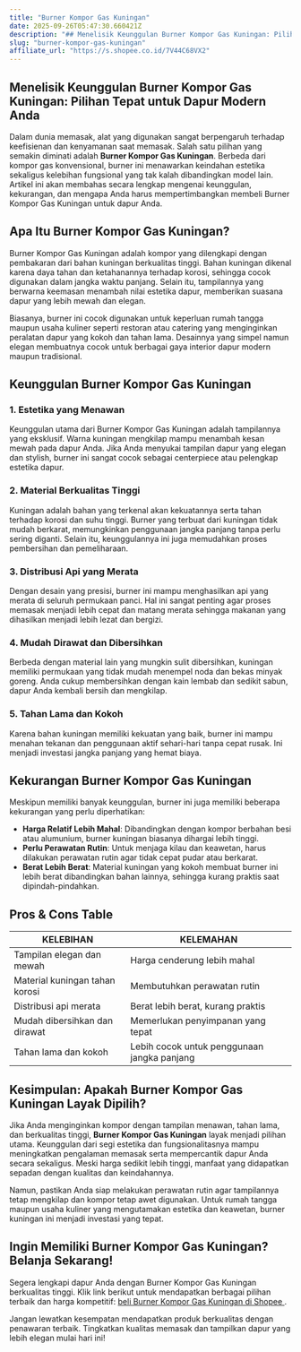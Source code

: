 ```yaml
---
title: "Burner Kompor Gas Kuningan"
date: 2025-09-26T05:47:30.660421Z
description: "## Menelisik Keunggulan Burner Kompor Gas Kuningan: Pilihan Tepat untuk Dapur Modern Anda..."
slug: "burner-kompor-gas-kuningan"
affiliate_url: "https://s.shopee.co.id/7V44C68VX2"
---
```

## Menelisik Keunggulan Burner Kompor Gas Kuningan: Pilihan Tepat untuk Dapur Modern Anda

Dalam dunia memasak, alat yang digunakan sangat berpengaruh terhadap keefisienan dan kenyamanan saat memasak. Salah satu pilihan yang semakin diminati adalah **Burner Kompor Gas Kuningan**. Berbeda dari kompor gas konvensional, burner ini menawarkan keindahan estetika sekaligus kelebihan fungsional yang tak kalah dibandingkan model lain. Artikel ini akan membahas secara lengkap mengenai keunggulan, kekurangan, dan mengapa Anda harus mempertimbangkan membeli Burner Kompor Gas Kuningan untuk dapur Anda.

## Apa Itu Burner Kompor Gas Kuningan?

Burner Kompor Gas Kuningan adalah kompor yang dilengkapi dengan pembakaran dari bahan kuningan berkualitas tinggi. Bahan kuningan dikenal karena daya tahan dan ketahanannya terhadap korosi, sehingga cocok digunakan dalam jangka waktu panjang. Selain itu, tampilannya yang berwarna keemasan menambah nilai estetika dapur, memberikan suasana dapur yang lebih mewah dan elegan.

Biasanya, burner ini cocok digunakan untuk keperluan rumah tangga maupun usaha kuliner seperti restoran atau catering yang menginginkan peralatan dapur yang kokoh dan tahan lama. Desainnya yang simpel namun elegan membuatnya cocok untuk berbagai gaya interior dapur modern maupun tradisional.

## Keunggulan Burner Kompor Gas Kuningan

### 1. Estetika yang Menawan

Keunggulan utama dari Burner Kompor Gas Kuningan adalah tampilannya yang eksklusif. Warna kuningan mengkilap mampu menambah kesan mewah pada dapur Anda. Jika Anda menyukai tampilan dapur yang elegan dan stylish, burner ini sangat cocok sebagai centerpiece atau pelengkap estetika dapur.

### 2. Material Berkualitas Tinggi

Kuningan adalah bahan yang terkenal akan kekuatannya serta tahan terhadap korosi dan suhu tinggi. Burner yang terbuat dari kuningan tidak mudah berkarat, memungkinkan penggunaan jangka panjang tanpa perlu sering diganti. Selain itu, keunggulannya ini juga memudahkan proses pembersihan dan pemeliharaan.

### 3. Distribusi Api yang Merata

Dengan desain yang presisi, burner ini mampu menghasilkan api yang merata di seluruh permukaan panci. Hal ini sangat penting agar proses memasak menjadi lebih cepat dan matang merata sehingga makanan yang dihasilkan menjadi lebih lezat dan bergizi.

### 4. Mudah Dirawat dan Dibersihkan

Berbeda dengan material lain yang mungkin sulit dibersihkan, kuningan memiliki permukaan yang tidak mudah menempel noda dan bekas minyak goreng. Anda cukup membersihkan dengan kain lembab dan sedikit sabun, dapur Anda kembali bersih dan mengkilap.

### 5. Tahan Lama dan Kokoh

Karena bahan kuningan memiliki kekuatan yang baik, burner ini mampu menahan tekanan dan penggunaan aktif sehari-hari tanpa cepat rusak. Ini menjadi investasi jangka panjang yang hemat biaya.

## Kekurangan Burner Kompor Gas Kuningan

Meskipun memiliki banyak keunggulan, burner ini juga memiliki beberapa kekurangan yang perlu diperhatikan:

- **Harga Relatif Lebih Mahal**: Dibandingkan dengan kompor berbahan besi atau alumunium, burner kuningan biasanya dihargai lebih tinggi.
- **Perlu Perawatan Rutin**: Untuk menjaga kilau dan keawetan, harus dilakukan perawatan rutin agar tidak cepat pudar atau berkarat.
- **Berat Lebih Berat**: Material kuningan yang kokoh membuat burner ini lebih berat dibandingkan bahan lainnya, sehingga kurang praktis saat dipindah-pindahkan.

## Pros & Cons Table

| KELEBIHAN                                | KELEMAHAN                                |
|-----------------------------------------|-----------------------------------------|
| Tampilan elegan dan mewah             | Harga cenderung lebih mahal          |
| Material kuningan tahan korosi        | Membutuhkan perawatan rutin         |
| Distribusi api merata                  | Berat lebih berat, kurang praktis  |
| Mudah dibersihkan dan dirawat        | Memerlukan penyimpanan yang tepat  |
| Tahan lama dan kokoh                   | Lebih cocok untuk penggunaan jangka panjang |

## Kesimpulan: Apakah Burner Kompor Gas Kuningan Layak Dipilih?

Jika Anda menginginkan kompor dengan tampilan menawan, tahan lama, dan berkualitas tinggi, **Burner Kompor Gas Kuningan** layak menjadi pilihan utama. Keunggulan dari segi estetika dan fungsionalitasnya mampu meningkatkan pengalaman memasak serta mempercantik dapur Anda secara sekaligus. Meski harga sedikit lebih tinggi, manfaat yang didapatkan sepadan dengan kualitas dan keindahannya.

Namun, pastikan Anda siap melakukan perawatan rutin agar tampilannya tetap mengkilap dan kompor tetap awet digunakan. Untuk rumah tangga maupun usaha kuliner yang mengutamakan estetika dan keawetan, burner kuningan ini menjadi investasi yang tepat.

## Ingin Memiliki Burner Kompor Gas Kuningan? Belanja Sekarang!

Segera lengkapi dapur Anda dengan Burner Kompor Gas Kuningan berkualitas tinggi. Klik link berikut untuk mendapatkan berbagai pilihan terbaik dan harga kompetitif: [ beli Burner Kompor Gas Kuningan di Shopee ](https://s.shopee.co.id/7V44C68VX2).

Jangan lewatkan kesempatan mendapatkan produk berkualitas dengan penawaran terbaik. Tingkatkan kualitas memasak dan tampilkan dapur yang lebih elegan mulai hari ini!